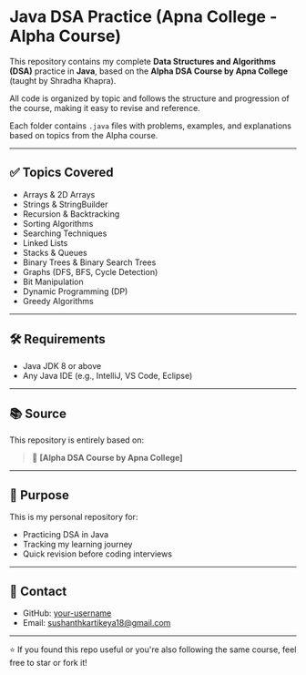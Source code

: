 # Java DSA Practice (Apna College - Alpha Course)

This repository contains my complete **Data Structures and Algorithms (DSA)** practice in **Java**, based on the **Alpha DSA Course by Apna College** (taught by Shradha Khapra).

All code is organized by topic and follows the structure and progression of the course, making it easy to revise and reference.


Each folder contains `.java` files with problems, examples, and explanations based on topics from the Alpha course.

---

## ✅ Topics Covered

- Arrays & 2D Arrays
- Strings & StringBuilder
- Recursion & Backtracking
- Sorting Algorithms
- Searching Techniques
- Linked Lists
- Stacks & Queues
- Binary Trees & Binary Search Trees
- Graphs (DFS, BFS, Cycle Detection)
- Bit Manipulation
- Dynamic Programming (DP)
- Greedy Algorithms

---

## 🛠 Requirements

- Java JDK 8 or above
- Any Java IDE (e.g., IntelliJ, VS Code, Eclipse)

---

## 📚 Source

This repository is entirely based on:

> 📘 **[Alpha DSA Course by Apna College]**

---

## 📌 Purpose

This is my personal repository for:
- Practicing DSA in Java
- Tracking my learning journey
- Quick revision before coding interviews

---

## 📧 Contact

- GitHub: [your-username](https://github.com/GodOfThunderr18)
- Email: sushanthkartikeya18@gmail.com

---

⭐ If you found this repo useful or you're also following the same course, feel free to star or fork it!




